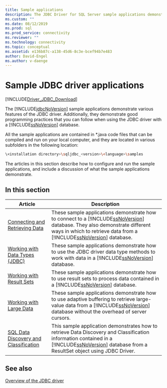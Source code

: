 ```yaml
---
title: Sample applications
description: The JDBC Driver for SQL Server sample applications demonstrate various features and good programming practices that you can follow when using the JDBC driver.
ms.custom: ""
ms.date: 08/12/2019
ms.prod: sql
ms.prod_service: connectivity
ms.reviewer: ""
ms.technology: connectivity
ms.topic: conceptual
ms.assetid: e136b87c-a138-45d6-8c3e-bcef94b7e483
author: David-Engel
ms.author: v-daenge
---
```

# Sample JDBC driver applications

[!INCLUDE[Driver_JDBC_Download](../../includes/driver_jdbc_download.md)]

The [!INCLUDE[jdbcNoVersion](../../includes/jdbcnoversion_md.md)] sample applications demonstrate various features of the JDBC driver. Additionally, they demonstrate good programming practices that you can follow when using the JDBC driver with a [!INCLUDE[ssNoVersion](../../includes/ssnoversion-md.md)] database.

All the sample applications are contained in *.java code files that can be compiled and run on your local computer, and they are located in various subfolders in the following location:

```bash
\<installation directory>\sqljdbc_<version>\<language>\samples
```

The articles in this section describe how to configure and run the sample applications, and include a discussion of what the sample applications demonstrate.

## In this section

| Article | Description |
|--|--|
| [Connecting and Retrieving Data](connecting-and-retrieving-data.md) | These sample applications demonstrate how to connect to a [!INCLUDE[ssNoVersion](../../includes/ssnoversion-md.md)] database. They also demonstrate different ways in which to retrieve data from a [!INCLUDE[ssNoVersion](../../includes/ssnoversion-md.md)] database. |
| [Working with Data Types &#40;JDBC&#41;](working-with-data-types-jdbc.md) | These sample applications demonstrate how to use the JDBC driver data type methods to work with data in a [!INCLUDE[ssNoVersion](../../includes/ssnoversion-md.md)] database. |
| [Working with Result Sets](working-with-result-sets.md) | These sample applications demonstrate how to use result sets to process data contained in a [!INCLUDE[ssNoVersion](../../includes/ssnoversion-md.md)] database. |
| [Working with Large Data](working-with-large-data.md) | These sample applications demonstrate how to use adaptive buffering to retrieve large-value data from a [!INCLUDE[ssNoVersion](../../includes/ssnoversion-md.md)] database without the overhead of server cursors. |
| [SQL Data Discovery and Classification](data-discovery-classification-sample.md) | This sample application demonstrates how to retrieve Data Discovery and Classification information contained in a [!INCLUDE[ssNoVersion](../../includes/ssnoversion-md.md)] database from a ResultSet object using JDBC Driver. |

## See also

[Overview of the JDBC driver](overview-of-the-jdbc-driver.md)
